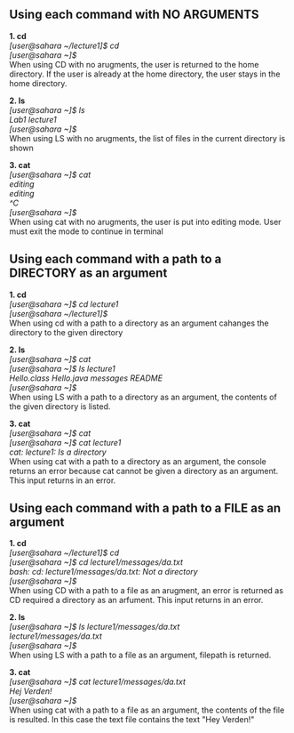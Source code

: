 ## Using each command with NO ARGUMENTS

**1. cd**  
*[user@sahara ~/lecture1]$ cd  
[user@sahara ~]$*  
When using CD with no arugments, the user is returned to the home directory. If the user is already at the home directory, the user stays in the home directory.

**2. ls**    
*[user@sahara ~]$ ls  
Lab1  lecture1  
[user@sahara ~]$*    
When using LS with no arugments, the list of files in the current directory is shown  

**3. cat**    
*[user@sahara ~]$ cat  
editing  
editing  
^C  
[user@sahara ~]$*   
When using cat with no arugments, the user is put into editing mode. User must exit the mode to continue in terminal  

## Using each command with a path to a DIRECTORY as an argument

**1. cd**    
*[user@sahara ~]$ cd lecture1  
[user@sahara ~/lecture1]$*     
When using cd with a path to a directory as an argument cahanges the directory to the given directory

**2. ls**      
*[user@sahara ~]$ cat  
[user@sahara ~]$ ls lecture1  
Hello.class  Hello.java  messages  README  
[user@sahara ~]$*     
When using LS with a path to a directory as an argument, the contents of the given directory is listed.  

**3. cat**      
*[user@sahara ~]$ cat  
[user@sahara ~]$ cat lecture1  
cat: lecture1: Is a directory*     
When using cat with a path to a directory as an argument, the console returns an error because cat cannot be given a directory as an argument. This input returns in an error.   

## Using each command with a path to a FILE as an argument  

**1. cd**    
*[user@sahara ~/lecture1]$ cd  
[user@sahara ~]$ cd lecture1/messages/da.txt  
bash: cd: lecture1/messages/da.txt: Not a directory  
[user@sahara ~]$*     
When using CD with a path to a file as an arugment, an error is returned as CD required a directory as an arfument. This input returns in an error.  

**2. ls**      
*[user@sahara ~]$ ls lecture1/messages/da.txt  
lecture1/messages/da.txt  
[user@sahara ~]$*     
When using LS with a path to a file as an argument, filepath is returned.  

**3. cat**      
*[user@sahara ~]$ cat lecture1/messages/da.txt  
Hej Verden!  
[user@sahara ~]$*     
When using cat with a path to a file as an argument, the contents of the file is resulted. In this case the text file contains the text "Hey Verden!"  



